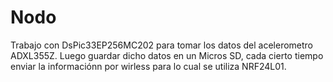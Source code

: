 # Nodo
 Trabajo con DsPic33EP256MC202 para tomar los datos del acelerometro ADXL355Z. Luego guardar dicho datos en un Micros SD, cada cierto tiempo enviar la informaciónn por wirless para lo cual se utiliza NRF24L01. 
